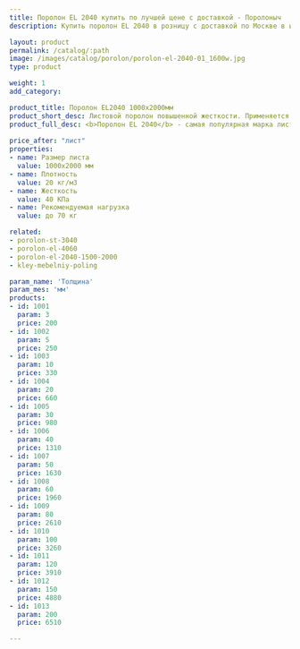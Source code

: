 ```yaml
---
title: Поролон EL 2040 купить по лучшей цене с доставкой - Поролоныч
description: Купить поролон EL 2040 в розницу с доставкой по Москве в интернет-магазине Поролоныча.

layout: product
permalink: /catalog/:path
image: /images/catalog/porolon/porolon-el-2040-01_1600w.jpg
type: product

weight: 1
add_category: 

product_title: Поролон EL2040 1000х2000мм
product_short_desc: Листовой поролон повышенной жесткости. Применяется в качестве наполнителя для мягкой мебели.
product_full_desc: <b>Поролон EL 2040</b> - самая популярная марка листового поролона повышенной жесткости. Благодаря оптимальному сочетанию практичности, удобства использования и стоимости, широко применяется в самых различных отраслях.
        
price_after: "лист"
properties:
- name: Размер листа
  value: 1000х2000 мм
- name: Плотность
  value: 20 кг/м3
- name: Жесткость
  value: 40 КПа
- name: Рекомендуемая нагрузка
  value: до 70 кг

related:
- porolon-st-3040
- porolon-el-4060
- porolon-el-2040-1500-2000
- kley-mebelniy-poling

param_name: 'Толщина'
param_mes: 'мм'
products:
- id: 1001
  param: 3
  price: 200
- id: 1002
  param: 5
  price: 250
- id: 1003
  param: 10
  price: 330
- id: 1004
  param: 20
  price: 660
- id: 1005
  param: 30
  price: 980
- id: 1006
  param: 40
  price: 1310
- id: 1007
  param: 50
  price: 1630
- id: 1008
  param: 60
  price: 1960
- id: 1009
  param: 80
  price: 2610
- id: 1010
  param: 100
  price: 3260
- id: 1011
  param: 120
  price: 3910
- id: 1012
  param: 150
  price: 4880
- id: 1013
  param: 200
  price: 6510

---
```


